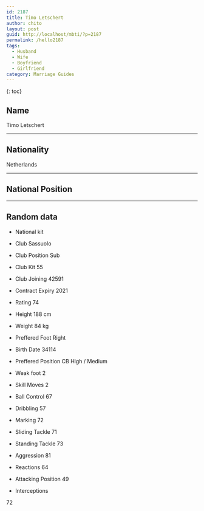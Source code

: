 ```yaml
---
id: 2187
title: Timo Letschert
author: chito
layout: post
guid: http://localhost/mbti/?p=2187
permalink: /hello2187
tags:
  - Husband
  - Wife
  - Boyfriend
  - Girlfriend
category: Marriage Guides
---
```



{: toc}


## Name  
Timo Letschert 

* * *

## Nationality  
Netherlands 

* * *

## National Position 

* * *

## Random data 

  * National kit 
  * Club 
Sassuolo 

  * Club Position 
Sub 

  * Club Kit 
55 

  * Club Joining 
42591 

  * Contract Expiry 
2021 

  * Rating 
74 

  * Height 
188 cm 

  * Weight 
84 kg 

  * Preffered Foot 
Right 

  * Birth Date 
34114 

  * Preffered Position 
CB High / Medium 

  * Weak foot 
2 

  * Skill Moves 
2 

  * Ball Control 
67 

  * Dribbling 
57 

  * Marking 
72 

  * Sliding Tackle 
71 

  * Standing Tackle 
73 

  * Aggression 
81 

  * Reactions 
64 

  * Attacking Position 
49 

  * Interceptions 

72</ul>